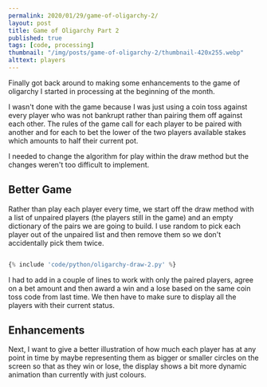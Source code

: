 ```yaml
---
permalink: 2020/01/29/game-of-oligarchy-2/
layout: post
title: Game of Oligarchy Part 2
published: true
tags: [code, processing]
thumbnail: "/img/posts/game-of-oligarchy-2/thumbnail-420x255.webp"
alttext: players
---
```


Finally got back around to making some enhancements to the game of oligarchy I started in processing at the beginning of the month.

I wasn't done with the game because I was just using a coin toss against every player who was not bankrupt rather than pairing them off against each other. The rules of
the game call for each player to be paired with another and for each to bet the lower of the two players available stakes which amounts to half their current pot.

I needed to change the algorithm for play within the draw method but the changes weren't too difficult to implement.

## Better Game

Rather than play each player every time, we start off the draw method with a list of unpaired players (the players still in the game) and an empty dictionary of the
pairs we are going to build. I use random to pick each player out of the unpaired list and then remove them so we don't accidentally pick them twice.

```python

{% include 'code/python/oligarchy-draw-2.py' %}

```

I had to add in a couple of lines to work with only the paired players, agree on a bet amount and then award a win and a lose based on the same coin toss code from last time.
We then have to make sure to display all the players with their current status.

## Enhancements

Next, I want to give a better illustration of how much each player has at any point in time by maybe representing them as bigger
or smaller circles on the screen so that as they win or lose, the display shows a bit more dynamic animation than currently with
just colours.
